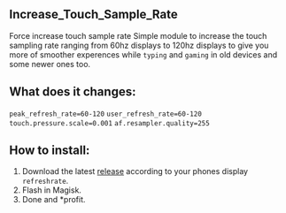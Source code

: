  ## Increase_Touch_Sample_Rate
 Force increase touch sample rate
 Simple module to increase the touch sampling rate ranging from 60hz displays to 120hz displays to give you more of smoother experences while `typing` and `gaming` in old devices and some newer ones too.
 
 ## What does it changes:
  `peak_refresh_rate=60-120`
  `user_refresh_rate=60-120`
  `touch.pressure.scale=0.001`
  `af.resampler.quality=255`

 ## How to install:
 1. Download the latest [release](https://github.com/Nayemhasan/Increase_Touch_Sample_Rate/releases/tag/V.1) according to your phones display `refreshrate`.
 2. Flash in Magisk.
 3. Done and *profit.
